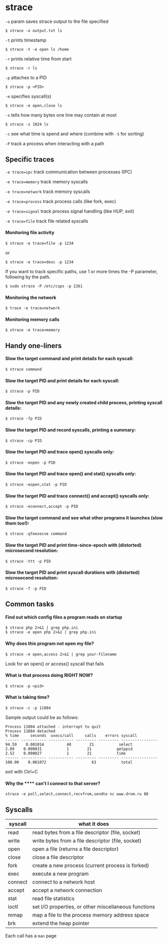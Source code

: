 strace
===

`-o` param saves strace output to the file specified

    $ strace -o output.txt ls

`-t` prints timestamp

    $ strace -t -e open ls /home

`-r` prints relative time from start

    $ strace -r ls

`-p` attaches to a PID

    $ strace -p <PID>

`-e` specifies syscall(s)

    $ strace -e open,close ls

`-s` tells how many bytes one line may contain at most

    $ strace -s 1024 ls

`-c` see what time is spend and where (combine with `-S` for sorting)

`-P` track a process when interacting with a path

Specific traces
---

`-e trace=ipc` track communication between processes (IPC)

`-e trace=memory` track memory syscalls

`-e trace=network` track memory syscalls

`-e trace=process` track process calls (like fork, exec)

`-e trace=signal` track process signal handling (like HUP, exit)

`-e trace=file` track file related syscalls

#### Monitoring file activity

    $ strace -e trace=file -p 1234

or

    $ strace -e trace=desc -p 1234

If you want to track specific paths, use 1 or more times the -P parameter, following by the path.

    $ sudo strace -P /etc/cups -p 2261

#### Monitoring the network

    $ trace -e trace=network

#### Monitoring memory calls

    $ strace -e trace=memory

Handy one-liners
---

#### Slow the target command and print details for each syscall:

    $ strace command

#### Slow the target PID and print details for each syscall:

    $ strace -p PID

#### Slow the target PID and any newly created child process, printing syscall details:

    $ strace -fp PID

#### Slow the target PID and record syscalls, printing a summary:

    $ strace -cp PID

#### Slow the target PID and trace open() syscalls only:

    $ strace -eopen -p PID

#### Slow the target PID and trace open() and stat() syscalls only:

    $ strace -eopen,stat -p PID

#### Slow the target PID and trace connect() and accept() syscalls only:

    $ strace -econnect,accept -p PID

#### Slow the target command and see what other programs it launches (slow them too!):

    $ strace -qfeexecve command

#### Slow the target PID and print time-since-epoch with (distorted) microsecond resolution:

    $ strace -ttt -p PID

#### Slow the target PID and print syscall durations with (distorted) microsecond resolution:

    $ strace -T -p PID

Common tasks
---

#### Find out which config files a program reads on startup

    $ strace php 2>&1 | grep php.ini
    $ strace -e open php 2>&1 | grep php.ini

#### Why does this program not open my file?

    $ strace -e open,access 2>&1 | grep your-filename

Look for an open() or access() syscall that fails

#### What is that process doing RIGHT NOW?

    $ strace -p <pid>

#### What is taking time?

    $ strace -c -p 11084

Sample output could be as follows:

    Process 11084 attached - interrupt to quit
    Process 11084 detached
    % time     seconds  usecs/call     calls    errors syscall
    ------ ----------- ----------- --------- --------- ----------------
    94.59    0.001014          48        21           select
    2.89    0.000031           1        21           getppid
    2.52    0.000027           1        21           time
    ------ ----------- ----------- --------- --------- ----------------
    100.00    0.001072                    63           total

exit with Ctrl+C

#### Why the **** can't I connect to that server?

    strace -e poll,select,connect,recvfrom,sendto nc www.drom.ru 80

Syscalls
---

| syscall | what it does                                         |
|---------|------------------------------------------------------|
| read    | read bytes from a file descriptor (file, socket)     |
| write   | write bytes from a file descriptor (file, socket)    |
| open    | open a file (returns a file descriptor)              |
| close   | close a file descriptor                              |
| fork    | create a new process (current process is forked)     |
| exec    | execute a new program                                |
| connect | connect to a network host                            |
| accept  | accept a network connection                          |
| stat    | read file statistics                                 |
| ioctl   | set I/O properties, or other miscellaneous functions |
| mmap    | map a file to the process memory address space       |
| brk     | extend the heap pointer                              |

Each call has a `man` page
